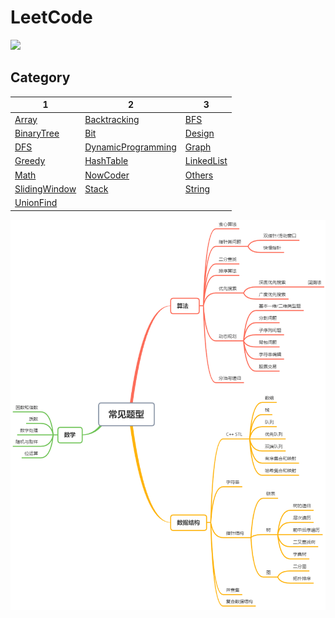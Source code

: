# LeetCode


![](https://img.shields.io/badge/LeetCode-C%2B%2B-yellow)

## Category

| 1 | 2 | 3 |
| ----------------------------------------------------------- | ---- | ---- |
| [Array](./Array) | [Backtracking](./Backtracking) | [BFS](./BFS) |
| [BinaryTree](./BinaryTree) | [Bit](./Bit) | [Design](./Design) |
| [DFS](./DFS) | [DynamicProgramming](./DynamicProgramming) | [Graph](./Graph) |
| [Greedy](./Greedy) | [HashTable](./HashTable) |                                  [LinkedList](./LinkedList)|
| [Math](./Math) | [NowCoder](./NowCoder) | [Others](./Others) |
| [SlidingWindow](./SlidingWindow) | [Stack](./Stack) | [String](./String) |
| [UnionFind](./UnionFind) |                                            |                            |

![overview](./Others/overview.png)


